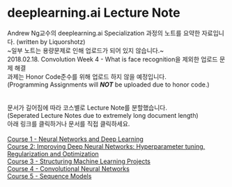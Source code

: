# deeplearning.ai Lecture Note
Andrew Ng교수의 deeplearning.ai Specialization 과정의 노트를 요약한 자료입니다. (written by Liquorshotz)
<br>~일부 노트는 용량문제로 인해 업로드가 되어 있지 않습니다.~
<br>2018.02.18. Convolution Week 4 - What is face recognition을 제외한 업로드 문제 해결
<br>과제는 Honor Code준수를 위해 업로드 하지 않을 예정입니다.
<br>(Programming Assignments will <b>*NOT*</b> be uploaded due to honor code.)
<br>
<br>
<br>문서가 길어짐에 따라 코스별로 Lecture Note를 분할했습니다.
<br>(Seperated Lecture Notes due to extremely long document length)
<br>아래 링크를 클릭하거나 문서를 직접 클릭하세요.
<br>
<br>[Course 1 - Neural Networks and Deep Learning](https://github.com/jungwon1413/deeplearning.ai_lecture_note/blob/v0.01/Course%201%20-%20Neural%20Networks%20and%20Deep%20Learning.md)
<br>[Course 2: Improving Deep Neural Networks: Hyperparameter tuning, Regularization and Optimization](https://github.com/jungwon1413/deeplearning.ai_lecture_note/blob/v0.01/Course%202%20-%20Improving%20Deep%20Neural%20Networks%20Hyperparameter%20tuning%2C%20Regularization%20and%20Optimization.md)
<br>[Course 3 - Structuring Machine Learning Projects](https://github.com/jungwon1413/deeplearning.ai_lecture_note/blob/v0.01/Course%203%20-%20Structuring%20Machine%20Learning%20Projects.md)
<br>[Course 4 - Convolutional Neural Networks](https://github.com/jungwon1413/deeplearning.ai_lecture_note/blob/v0.01/Course%204%20-%20Convolutional%20Neural%20Networks.md)
<br>[Course 5 - Sequence Models](https://github.com/jungwon1413/deeplearning.ai_lecture_note/blob/v0.01/Course%205%20-%20Sequence%20Models.md)
